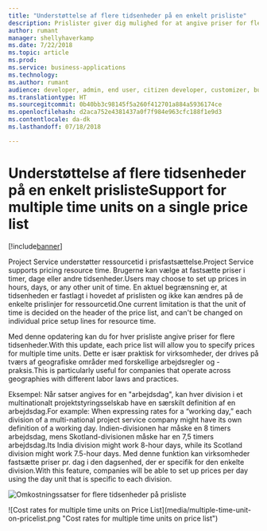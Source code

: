 ```yaml
---
title: "Understøttelse af flere tidsenheder på en enkelt prisliste"
description: Prislister giver dig mulighed for at angive priser for flere tidsenheder
author: rumant
manager: shellyhaverkamp
ms.date: 7/22/2018
ms.topic: article
ms.prod: 
ms.service: business-applications
ms.technology: 
ms.author: rumant
audience: developer, admin, end user, citizen developer, customizer, business analyst, IT pro
ms.translationtype: HT
ms.sourcegitcommit: 0b40bb3c98145f5a260f412701a884a5936174ce
ms.openlocfilehash: d2aca752e4381437a0f7f984e963cfc188f1e9d3
ms.contentlocale: da-dk
ms.lasthandoff: 07/18/2018

---
```

#   <a name="support-for-multiple-time-units-on-a-single-price-list"></a><span data-ttu-id="7d94f-103">Understøttelse af flere tidsenheder på en enkelt prisliste</span><span class="sxs-lookup"><span data-stu-id="7d94f-103">Support for multiple time units on a single price list</span></span>


[!include[banner](../../../../includes/banner.md)]

<span data-ttu-id="7d94f-104">Project Service understøtter ressourcetid i prisfastsættelse.</span><span class="sxs-lookup"><span data-stu-id="7d94f-104">Project Service supports pricing resource time.</span></span> <span data-ttu-id="7d94f-105">Brugerne kan vælge at fastsætte priser i timer, dage eller andre tidsenheder.</span><span class="sxs-lookup"><span data-stu-id="7d94f-105">Users may choose to set up prices in hours, days, or any other unit of time.</span></span> <span data-ttu-id="7d94f-106">En aktuel begrænsning er, at tidsenheden er fastlagt i hovedet af prislisten og ikke kan ændres på de enkelte prislinjer for ressourcetid.</span><span class="sxs-lookup"><span data-stu-id="7d94f-106">One current limitation is that the unit of time is decided on the header of the price list, and can't be changed on individual price setup lines for resource time.</span></span> 

<span data-ttu-id="7d94f-107">Med denne opdatering kan du for hver prisliste angive priser for flere tidsenheder.</span><span class="sxs-lookup"><span data-stu-id="7d94f-107">With this update, each price list will allow you to specify prices for multiple time units.</span></span> <span data-ttu-id="7d94f-108">Dette er især praktisk for virksomheder, der drives på tværs af geografiske områder med forskellige arbejdsregler og -praksis.</span><span class="sxs-lookup"><span data-stu-id="7d94f-108">This is particularly useful for companies that operate across geographies with different labor laws and practices.</span></span> 

<span data-ttu-id="7d94f-109">Eksempel: Når satser angives for en "arbejdsdag", kan hver division i et multinationalt projektstyringsselskab have en særskilt definition af en arbejdsdag.</span><span class="sxs-lookup"><span data-stu-id="7d94f-109">For example: When expressing rates for a “working day,” each division of a multi-national project service company might have its own definition of a working day.</span></span> <span data-ttu-id="7d94f-110">Indien-divisionen har måske en 8 timers arbejdsdag, mens Skotland-divisionen måske har en 7,5 timers arbejdsdag.</span><span class="sxs-lookup"><span data-stu-id="7d94f-110">Its India division might work 8-hour days, while its Scotland division might work 7.5-hour days.</span></span> <span data-ttu-id="7d94f-111">Med denne funktion kan virksomheder fastsætte priser pr. dag i den dagsenhed, der er specifik for den enkelte division.</span><span class="sxs-lookup"><span data-stu-id="7d94f-111">With this feature, companies will be able to set up prices per day using the day unit that is specific to each division.</span></span>

<span data-ttu-id="7d94f-112">![Omkostningssatser for flere tidsenheder på prisliste](media/multiple-time-unit-on-pricelist.png "Omkostningssatser for flere tidsenheder på prisliste")
<!-- Picture 2 --></span><span class="sxs-lookup"><span data-stu-id="7d94f-112">![Cost rates for multiple time units on Price List](media/multiple-time-unit-on-pricelist.png "Cost rates for multiple time units on price list")
<!-- Picture 2 --></span></span>


